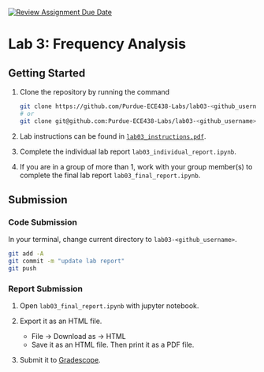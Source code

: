 [![Review Assignment Due Date](https://classroom.github.com/assets/deadline-readme-button-22041afd0340ce965d47ae6ef1cefeee28c7c493a6346c4f15d667ab976d596c.svg)](https://classroom.github.com/a/qy1ckbB2)
# Lab 3: Frequency Analysis

## Getting Started

1. Clone the repository by running the command

    ```bash
    git clone https://github.com/Purdue-ECE438-Labs/lab03-<github_username>.git  # using web URL
    # or
    git clone git@github.com:Purdue-ECE438-Labs/lab03-<github_username>.git  # using SSH
    ```

2. Lab instructions can be found in [`lab03_instructions.pdf`](lab03_instructions.pdf).

3. Complete the individual lab report `lab03_individual_report.ipynb`.

4. If you are in a group of more than 1, work with your group member(s) to complete the final lab report `lab03_final_report.ipynb`.

## Submission

### Code Submission

In your terminal, change current directory to `lab03-<github_username>`.

```bash
git add -A 
git commit -m "update lab report"
git push
```

### Report Submission

1. Open `lab03_final_report.ipynb` with jupyter notebook.

2. Export it as an HTML file.
    * File -> Download as -> HTML
    * Save it as an HTML file. Then print it as a PDF file.

3. Submit it to [Gradescope](https://www.gradescope.com/).

